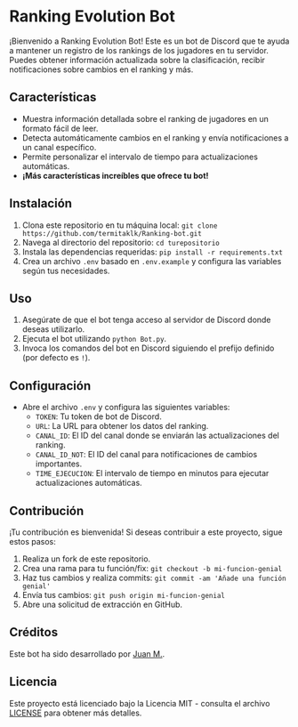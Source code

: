 # Ranking Evolution Bot

¡Bienvenido a Ranking Evolution Bot! Este es un bot de Discord que te ayuda a mantener un registro de los rankings de los jugadores en tu servidor. Puedes obtener información actualizada sobre la clasificación, recibir notificaciones sobre cambios en el ranking y más.

## Características

- Muestra información detallada sobre el ranking de jugadores en un formato fácil de leer.
- Detecta automáticamente cambios en el ranking y envía notificaciones a un canal específico.
- Permite personalizar el intervalo de tiempo para actualizaciones automáticas.
- **¡Más características increíbles que ofrece tu bot!**

## Instalación

1. Clona este repositorio en tu máquina local: `git clone https://github.com/termitaklk/Ranking-bot.git`
2. Navega al directorio del repositorio: `cd turepositorio`
3. Instala las dependencias requeridas: `pip install -r requirements.txt`
4. Crea un archivo `.env` basado en `.env.example` y configura las variables según tus necesidades.

## Uso

1. Asegúrate de que el bot tenga acceso al servidor de Discord donde deseas utilizarlo.
2. Ejecuta el bot utilizando `python Bot.py`.
3. Invoca los comandos del bot en Discord siguiendo el prefijo definido (por defecto es `!`).

## Configuración

- Abre el archivo `.env` y configura las siguientes variables:
  - `TOKEN`: Tu token de bot de Discord.
  - `URL`: La URL para obtener los datos del ranking.
  - `CANAL_ID`: El ID del canal donde se enviarán las actualizaciones del ranking.
  - `CANAL_ID_NOT`: El ID del canal para notificaciones de cambios importantes.
  - `TIME_EJECUCION`: El intervalo de tiempo en minutos para ejecutar actualizaciones automáticas.

## Contribución

¡Tu contribución es bienvenida! Si deseas contribuir a este proyecto, sigue estos pasos:
1. Realiza un fork de este repositorio.
2. Crea una rama para tu función/fix: `git checkout -b mi-funcion-genial`
3. Haz tus cambios y realiza commits: `git commit -am 'Añade una función genial'`
4. Envía tus cambios: `git push origin mi-funcion-genial`
5. Abre una solicitud de extracción en GitHub.

## Créditos

Este bot ha sido desarrollado por [Juan M.](https://github.com/termitaklk).

## Licencia

Este proyecto está licenciado bajo la Licencia MIT - consulta el archivo [LICENSE](LICENSE) para obtener más detalles.


